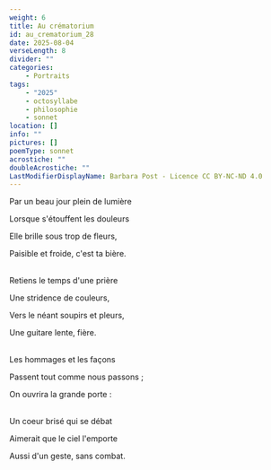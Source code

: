 ```yaml
---
weight: 6
title: Au crématorium
id: au_crematorium_28
date: 2025-08-04
verseLength: 8
divider: ""
categories:
    - Portraits
tags:
    - "2025"
    - octosyllabe
    - philosophie
    - sonnet
location: []
info: ""
pictures: []
poemType: sonnet
acrostiche: ""
doubleAcrostiche: ""
LastModifierDisplayName: Barbara Post - Licence CC BY-NC-ND 4.0
---
```

Par un beau jour plein de lumière

Lorsque s'étouffent les douleurs

Elle brille sous trop de fleurs,

Paisible et froide, c'est ta bière.

 \
Retiens le temps d'une prière

Une stridence de couleurs,

Vers le néant soupirs et pleurs,

Une guitare lente, fière.

 \
Les hommages et les façons

Passent tout comme nous passons ;

On ouvrira la grande porte :

 \
Un coeur brisé qui se débat

Aimerait que le ciel l'emporte

Aussi d'un geste, sans combat.
